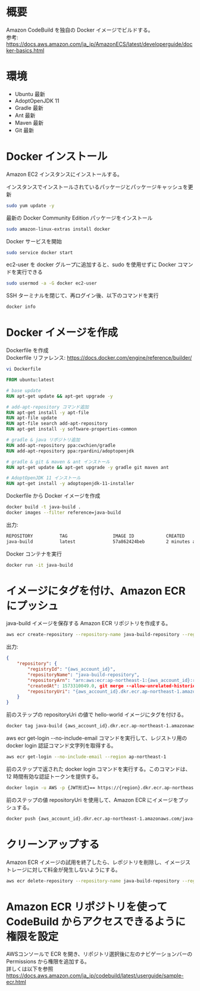 # 概要
Amazon CodeBuild を独自の Docker イメージでビルドする。  
参考: https://docs.aws.amazon.com/ja_jp/AmazonECS/latest/developerguide/docker-basics.html

# 環境
* Ubuntu 最新
* AdoptOpenJDK 11
* Gradle 最新
* Ant 最新
* Maven 最新
* Git 最新

# Docker インストール
Amazon EC2 インスタンスにインストールする。  

インスタンスでインストールされているパッケージとパッケージキャッシュを更新
```bash
sudo yum update -y
```
最新の Docker Community Edition パッケージをインストール
```bash
sudo amazon-linux-extras install docker
```
Docker サービスを開始
```bash
sudo service docker start
```
ec2-user を docker グループに追加すると、sudo を使用せずに Docker コマンドを実行できる
```bash
sudo usermod -a -G docker ec2-user
```
SSH ターミナルを閉じて、再ログイン後、以下のコマンドを実行
```bash
docker info
```
# Docker イメージを作成
Dockerfile を作成  
Dockerfile リファレンス: https://docs.docker.com/engine/reference/builder/
```bash
vi Dockerfile
```

```Dockerfile
FROM ubuntu:latest

# base update
RUN apt-get update && apt-get upgrade -y

# add-apt-repository コマンド追加
RUN apt-get install -y apt-file
RUN apt-file update
RUN apt-file search add-apt-repository
RUN apt-get install -y software-properties-common

# gradle & java リポジトリ追加
RUN add-apt-repository ppa:cwchien/gradle
RUN add-apt-repository ppa:rpardini/adoptopenjdk

# gradle & git & maven & ant インストール
RUN apt-get update && apt-get upgrade -y gradle git maven ant

# AdoptOpenJDK 11 インストール
RUN apt-get install -y adoptopenjdk-11-installer
```
Dockerfile から Docker イメージを作成
```bash
docker build -t java-build .
docker images --filter reference=java-build
```
出力:
```bash
REPOSITORY          TAG                 IMAGE ID            CREATED             SIZE
java-build          latest              57a862424beb        2 minutes ago       1.37GB
```
Docker コンテナを実行
```bash
docker run -it java-build
```
# イメージにタグを付け、Amazon ECR にプッシュ
java-build イメージを保存する Amazon ECR リポジトリを作成する。
```bash
aws ecr create-repository --repository-name java-build-repository --region ap-northeast-1
```
出力:
```json
{
    "repository": {
        "registryId": "{aws_account_id}", 
        "repositoryName": "java-build-repository", 
        "repositoryArn": "arn:aws:ecr:ap-northeast-1:{aws_account_id}:repository/java-build-repository", 
        "createdAt": 1573310049.0, git merge --allow-unrelated-histories origin/master
        "repositoryUri": "{aws_account_id}.dkr.ecr.ap-northeast-1.amazonaws.com/java-build-repository"
    }
}
```
前のステップの repositoryUri の値で hello-world イメージにタグを付ける。
```bash
docker tag java-build {aws_account_id}.dkr.ecr.ap-northeast-1.amazonaws.com/java-build-repository
```
aws ecr get-login --no-include-email コマンドを実行して、レジストリ用の docker login 認証コマンド文字列を取得する。
```bash
aws ecr get-login --no-include-email --region ap-northeast-1
```
前のステップで返された docker login コマンドを実行する。このコマンドは、12 時間有効な認証トークンを提供する。
```bash
docker login -u AWS -p {JWT形式}== https://{region}.dkr.ecr.ap-northeast-1.amazonaws.com
```

前のステップの値 repositoryUri を使用して、Amazon ECR にイメージをプッシュする。
```bash
docker push {aws_account_id}.dkr.ecr.ap-northeast-1.amazonaws.com/java-build-repository
```
# クリーンアップする
Amazon ECR イメージの試用を終了したら、レポジトリを削除し、イメージストレージに対して料金が発生しないようにする。
```bash
aws ecr delete-repository --repository-name java-build-repository --region ap-northeast-1 --force
```
# Amazon ECR リポジトリを使って CodeBuild からアクセスできるように権限を設定
AWSコンソールで ECR を開き、リポジトリ選択後に左のナビゲーションバーの Permissions から権限を追加する。  
詳しくは以下を参照  
https://docs.aws.amazon.com/ja_jp/codebuild/latest/userguide/sample-ecr.html
